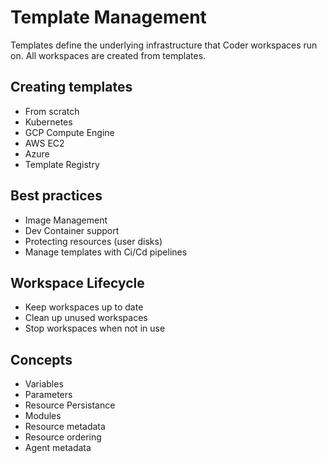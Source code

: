 # Template Management

Templates define the underlying infrastructure that Coder workspaces run on. All workspaces are created from templates.

## Creating templates

<tutorials filter="tag:creating-templates"></tutorials>

- From scratch
- Kubernetes
- GCP Compute Engine
- AWS EC2
- Azure
- Template Registry

## Best practices

- Image Management
- Dev Container support
- Protecting resources (user disks)
- Manage templates with Ci/Cd pipelines

## Workspace Lifecycle

- Keep workspaces up to date
- Clean up unused workspaces
- Stop workspaces when not in use

## Concepts

- Variables
- Parameters
- Resource Persistance
- Modules
- Resource metadata
- Resource ordering
- Agent metadata
